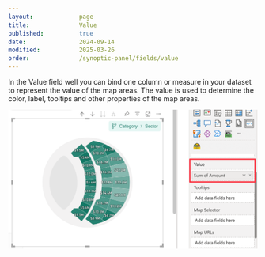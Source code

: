 ```yaml
---
layout:             page
title:              Value
published:          true
date:               2024-09-14
modified:           2025-03-26
order:              /synoptic-panel/fields/value
---
```


In the Value field well you can bind one column or measure in your dataset to represent the value of the map areas. The value is used to determine the color, label, tooltips and other properties of the map areas.

<img src="images/value.png"  width="700">
